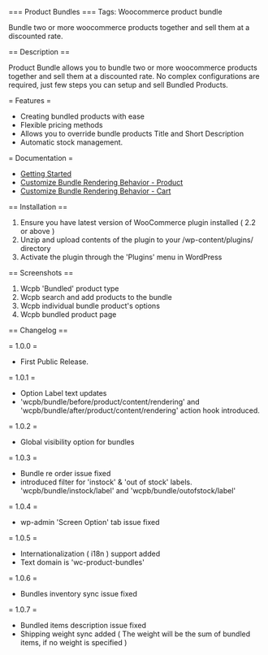 === Product Bundles ===
Tags: Woocommerce product bundle

Bundle two or more woocommerce products together and sell them at a discounted rate.

== Description ==

Product Bundle allows you to bundle two or more woocommerce products together and sell them at a discounted rate. No complex configurations are required, just few steps you can setup and sell Bundled Products. 

= Features =
* Creating bundled products with ease
* Flexible pricing methods
* Allows you to override bundle products Title and Short Description
* Automatic stock management.

= Documentation =
* [Getting Started](http://sarkware.com/wc-product-bundle-bundle-products-together-and-sell-them-with-a-discounted-rate/)
* [Customize Bundle Rendering Behavior - Product](http://sarkware.com/changing-bundles-rendering-behaviour-wc-product-bundles/)
* [Customize Bundle Rendering Behavior - Cart](http://sarkware.com/changing-rendering-behavior-bundle-item-on-cart-wc-product-bundles/)

== Installation ==
1. Ensure you have latest version of WooCommerce plugin installed ( 2.2 or above )
2. Unzip and upload contents of the plugin to your /wp-content/plugins/ directory
3. Activate the plugin through the 'Plugins' menu in WordPress

== Screenshots ==
1. Wcpb 'Bundled' product type
2. Wcpb search and add products to the bundle
3. Wcpb individual bundle product's options
4. Wcpb bundled product page

== Changelog ==

= 1.0.0 =
* First Public Release.

= 1.0.1 =
* Option Label text updates
* 'wcpb/bundle/before/product/content/rendering' and 'wcpb/bundle/after/product/content/rendering' action hook introduced.

= 1.0.2 =
* Global visibility option for bundles

= 1.0.3 =
* Bundle re order issue fixed
* introduced filter for 'instock' & 'out of stock' labels. 'wcpb/bundle/instock/label' and 'wcpb/bundle/outofstock/label'

= 1.0.4 =
* wp-admin 'Screen Option' tab issue fixed

= 1.0.5 =
* Internationalization ( i18n ) support added
* Text domain is 'wc-product-bundles'

= 1.0.6 =
* Bundles inventory sync issue fixed

= 1.0.7 =
* Bundled items description issue fixed
* Shipping weight sync added ( The weight will be the sum of bundled items, if no weight is specified )

